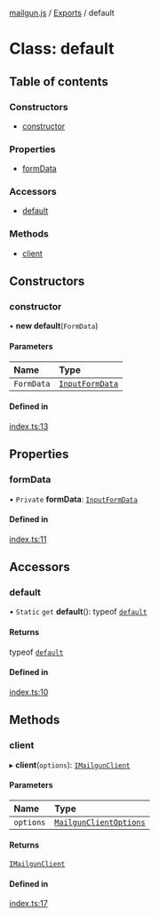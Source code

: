 [mailgun.js](../README.md) / [Exports](../modules.md) / default

# Class: default

## Table of contents

### Constructors

- [constructor](default.md#constructor)

### Properties

- [formData](default.md#formdata)

### Accessors

- [default](default.md#default)

### Methods

- [client](default.md#client)

## Constructors

### constructor

• **new default**(`FormData`)

#### Parameters

| Name | Type |
| :------ | :------ |
| `FormData` | [`InputFormData`](../modules.md#inputformdata) |

#### Defined in

[index.ts:13](https://github.com/mailgun/mailgun.js/blob/0486635/lib/index.ts#L13)

## Properties

### formData

• `Private` **formData**: [`InputFormData`](../modules.md#inputformdata)

#### Defined in

[index.ts:11](https://github.com/mailgun/mailgun.js/blob/0486635/lib/index.ts#L11)

## Accessors

### default

• `Static` `get` **default**(): typeof [`default`](default.md)

#### Returns

typeof [`default`](default.md)

#### Defined in

[index.ts:10](https://github.com/mailgun/mailgun.js/blob/0486635/lib/index.ts#L10)

## Methods

### client

▸ **client**(`options`): [`IMailgunClient`](../interfaces/Interfaces.IMailgunClient.md)

#### Parameters

| Name | Type |
| :------ | :------ |
| `options` | [`MailgunClientOptions`](../modules.md#mailgunclientoptions) |

#### Returns

[`IMailgunClient`](../interfaces/Interfaces.IMailgunClient.md)

#### Defined in

[index.ts:17](https://github.com/mailgun/mailgun.js/blob/0486635/lib/index.ts#L17)
